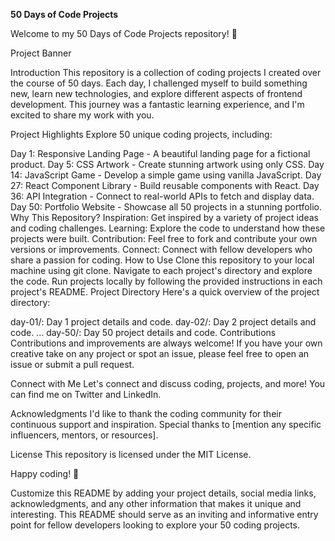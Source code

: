 **50 Days of Code Projects**

Welcome to my 50 Days of Code Projects repository! 🚀

Project Banner

Introduction
This repository is a collection of coding projects I created over the course of 50 days. Each day, I challenged myself to build something new, learn new technologies, and explore different aspects of frontend development. This journey was a fantastic learning experience, and I'm excited to share my work with you.

Project Highlights
Explore 50 unique coding projects, including:

Day 1: Responsive Landing Page - A beautiful landing page for a fictional product.
Day 5: CSS Artwork - Create stunning artwork using only CSS.
Day 14: JavaScript Game - Develop a simple game using vanilla JavaScript.
Day 27: React Component Library - Build reusable components with React.
Day 36: API Integration - Connect to real-world APIs to fetch and display data.
Day 50: Portfolio Website - Showcase all 50 projects in a stunning portfolio.
Why This Repository?
Inspiration: Get inspired by a variety of project ideas and coding challenges.
Learning: Explore the code to understand how these projects were built.
Contribution: Feel free to fork and contribute your own versions or improvements.
Connect: Connect with fellow developers who share a passion for coding.
How to Use
Clone this repository to your local machine using git clone.
Navigate to each project's directory and explore the code.
Run projects locally by following the provided instructions in each project's README.
Project Directory
Here's a quick overview of the project directory:

day-01/: Day 1 project details and code.
day-02/: Day 2 project details and code.
...
day-50/: Day 50 project details and code.
Contributions
Contributions and improvements are always welcome! If you have your own creative take on any project or spot an issue, please feel free to open an issue or submit a pull request.

Connect with Me
Let's connect and discuss coding, projects, and more! You can find me on Twitter and LinkedIn.

Acknowledgments
I'd like to thank the coding community for their continuous support and inspiration. Special thanks to [mention any specific influencers, mentors, or resources].

License
This repository is licensed under the MIT License.

Happy coding! 🚀

Customize this README by adding your project details, social media links, acknowledgments, and any other information that makes it unique and interesting. This README should serve as an inviting and informative entry point for fellow developers looking to explore your 50 coding projects.
